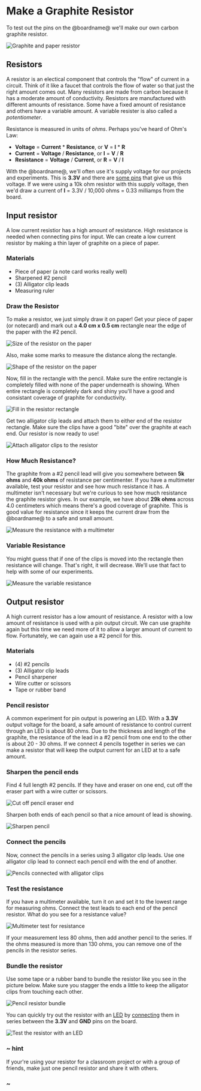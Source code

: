 # Make a Graphite Resistor

To test out the pins on the @boardname@ we'll make our own carbon graphite resistor.

![Graphite and paper resistor](/static/cp/learn/pins-tutorial/make-a-resistor/graphite-resistor.jpg)

## Resistors

A resistor is an electical component that controls the "flow" of current in a circuit. Think of it like a faucet that controls the flow of water so that just the right amount comes out. Many resistors are made from carbon because it has a moderate amount of conductivity. Resistors are manufactured with different amounts of resistance. Some have a fixed amount of resistance and others have a variable amount. A variable resister is also called a _potentiometer_.

Resistance is measured in units of _ohms_. Perhaps you've heard of Ohm's Law:

* **Voltage** = **Current** \* **Resistance**, or **V** = **I** \* **R**
* **Current** = **Voltage** / **Resistance**, or **I** = **V** / **R**
* **Resistance** = **Voltage** / **Current**, or **R** = **V** / **I**

With the @boardname@, we'll often use it's supply voltage for our projects and experiments. This is **3.3V** and there are [some pins](https://learn.adafruit.com/adafruit-circuit-playground-express/pinouts#power-pads-4-3) that give us this voltage. If we were using a 10k ohm resistor with this supply voltage, then we'd draw a current of **I** = 3.3V / 10,000 ohms = 0.33 milliamps from the board.

## Input resistor

A low current resistior has a high amount of resistance. High resistance is needed when connecting pins for input. We can create a low current resistor by making a thin layer of graphite on a piece of paper.

### Materials

* Piece of paper (a note card works really well)
* Sharpened #2 pencil
* (3) Alligator clip leads
* Measuring ruler

### Draw the Resistor

To make a resistor, we just simply draw it on paper! Get your piece of paper (or notecard) and mark out a **4.0 cm x 0.5 cm** rectangle near the edge of the paper with the #2 pencil.

![Size of the resistor on the paper](/static/cp/learn/pins-tutorial/make-a-resistor/resistor-size.jpg)

Also, make some marks to measure the distance along the rectangle.

![Shape of the resistor on the paper](/static/cp/learn/pins-tutorial/make-a-resistor/resistor-rectangle.jpg)

Now, fill in the rectangle with the pencil. Make sure the entire rectangle is completely filled with none of the paper underneath is showing. When entire rectangle is completely dark and shiny you'll have a good and consistant coverage of graphite for conductivity.

![Fill in the resistor rectangle](/static/cp/learn/pins-tutorial/make-a-resistor/resistor-fill.jpg)

Get two alligator clip leads and attach them to either end of the resistor rectangle. Make sure the clips have a good "bite" over the graphite at each end. Our resistor is now ready to use!

![Attach alligator clips to the resistor](/static/cp/learn/pins-tutorial/make-a-resistor/clip-to-resistor.jpg)

### How Much Resistance?

The graphite from a #2 pencil lead will give you somewhere between **5k ohms** and **40k ohms** of resistance per centimenter. If you have a multimeter available, test your resistor and see how much resistance it has. A multimeter isn't necessary but we're curious to see how much resistance the graphite resistor gives. In our example, we have about **29k ohms** across 4.0 centimeters which means there's a good coverage of graphite. This is good value for resistance since it keeps the current draw from the @boardname@ to a safe and small amount.

![Measure the resistance with a multimeter](/static/cp/learn/pins-tutorial/make-a-resistor/multimeter-test.jpg)

### Variable Resistance

You might guess that if one of the clips is moved into the rectangle then resistance will change. That's right, it will decrease. We'll use that fact to help with some of our experiments.

![Measure the variable resistance](/static/cp/learn/pins-tutorial/make-a-resistor/variable-resistance.jpg)

## Output resistor

A high current resistor has a low amount of resistance. A resistor with a low amount of resistance is used with a pin output circuit. We can use graphite again but this time we need more of it to allow a larger amount of current to flow. Fortunately, we can again use a #2 pencil for this.

### Materials

* (4) #2 pencils
* (3) Alligator clip leads
* Pencil sharpener
* Wire cutter or scissors
* Tape or rubber band

### Pencil resistor

A common experiment for pin output is powering an LED. With a **3.3V** output voltage for the board, a safe amount of resistance to control current through an LED is about 80 ohms. Due to the thickness and length of the graphite, the resistance of the lead in a #2 pencil from one end to the other is about 20 - 30 ohms. If we connect 4 pencils together in series we can make a resistor that will keep the output current for an LED at to a safe amount.

### Sharpen the pencil ends

Find 4 full length #2 pencils. If they have and eraser on one end, cut off the eraser part with a wire cutter or scissors.

![Cut off pencil eraser end](/static/cp/learn/pins-tutorial/devices/cutoff-eraser.jpg)

Sharpen both ends of each pencil so that a nice amount of lead is showing.

![Sharpen pencil](/static/cp/learn/pins-tutorial/devices/sharpen-pencil.jpg)

### Connect the pencils

Now, connect the pencils in a series using 3 alligator clip leads. Use one alligator clip lead to connect each pencil end with the end of another.

![Pencils connected with alligator clips](/static/cp/learn/pins-tutorial/devices/connect-pencils.jpg)

### Test the resistance

If you have a multimeter available, turn it on and set it to the lowest range for measuring ohms. Connect the test leads to each end of the pencil resistor. What do you see for a resistance value?

![Multimeter test for resistance](/static/cp/learn/pins-tutorial/devices/test-resistance.jpg)

If your measurement less 80 ohms, then add another pencil to the series. If the ohms measured is more than 130 ohms, you can remove one of the pencils in the resistor series.

### Bundle the resistor

Use some tape or a rubber band to bundle the resistor like you see in the picture below. Make sure you stagger the ends a little to keep the alligator clips from touching each other.

![Pencil resistor bundle](/static/cp/learn/pins-tutorial/devices/resistor-bundle.jpg)

You can quickly try out the resistor with an [LED](https://www.adafruit.com/category/90
) by [connecting](/learnsystem/pins-tutorial/devices/led-connections) them in series between the **3.3V** and **GND** pins on the board.

![Test the resistor with an LED](/static/cp/learn/pins-tutorial/devices/led-resistor-test.jpg)

### ~ hint

If your're using your resistor for a classroom project or with a group of friends, make just one pencil resistor and share it with others.

### ~

